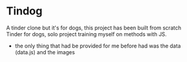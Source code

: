 # Tindog

A tinder clone but it's for dogs, this project has been built from scratch 
Tinder for dogs, solo project training myself on methods with JS. 

- the only thing that had be provided for me before had was the data (data.js) and the images

